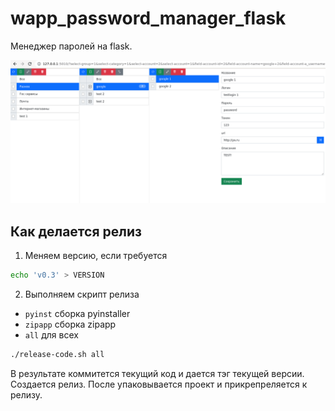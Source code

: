 # wapp_password_manager_flask

Менеджер паролей на flask.

![](screenshots/2022-12-28_23-11.png)

## Как делается релиз

1. Меняем версию, если требуется

```bash
echo 'v0.3' > VERSION
```

2. Выполняем скрипт релиза

- `pyinst` сборка pyinstaller
- `zipapp` сборка zipapp
- `all` для всех

```bash
./release-code.sh all
```

В результате коммитется текущий код и дается тэг текущей версии.
Создается релиз.
После упаковывается проект и прикрепреляется к релизу.